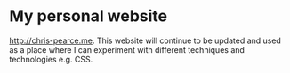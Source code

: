 # My personal website

<http://chris-pearce.me>. This website will continue to be updated and used as
a place where I can experiment with different techniques and technologies e.g.
CSS.